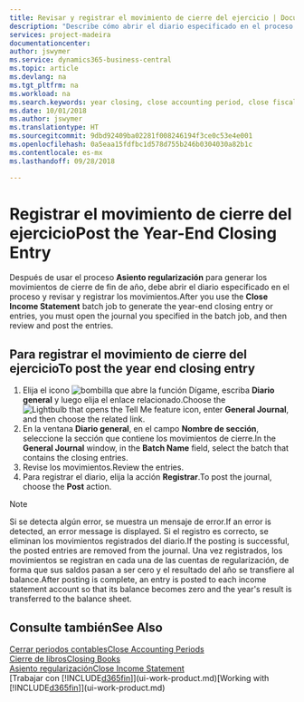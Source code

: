 ```yaml
---
title: Revisar y registrar el movimiento de cierre del ejercicio | Documentos de Microsoft
description: "Describe cómo abrir el diario especificado en el proceso Cerrar resultados y, a continuación, revisar y registrar el movimiento de cierre de fin de año."
services: project-madeira
documentationcenter: 
author: jswymer
ms.service: dynamics365-business-central
ms.topic: article
ms.devlang: na
ms.tgt_pltfrm: na
ms.workload: na
ms.search.keywords: year closing, close accounting period, close fiscal year, bank account detailed trial balance
ms.date: 10/01/2018
ms.author: jswymer
ms.translationtype: HT
ms.sourcegitcommit: 9dbd92409ba02281f008246194f3ce0c53e4e001
ms.openlocfilehash: 0a5eaa15fdfbc1d578d755b246b0304030a82b1c
ms.contentlocale: es-mx
ms.lasthandoff: 09/28/2018

---
```

# <a name="post-the-year-end-closing-entry"></a><span data-ttu-id="8ea81-103">Registrar el movimiento de cierre del ejercicio</span><span class="sxs-lookup"><span data-stu-id="8ea81-103">Post the Year-End Closing Entry</span></span>
<span data-ttu-id="8ea81-104">Después de usar el proceso **Asiento regularización** para generar los movimientos de cierre de fin de año, debe abrir el diario especificado en el proceso y revisar y registrar los movimientos.</span><span class="sxs-lookup"><span data-stu-id="8ea81-104">After you use the **Close Income Statement** batch job to generate the year-end closing entry or entries, you must open the journal you specified in the batch job, and then review and post the entries.</span></span>

## <a name="to-post-the-year-end-closing-entry"></a><span data-ttu-id="8ea81-105">Para registrar el movimiento de cierre del ejercicio</span><span class="sxs-lookup"><span data-stu-id="8ea81-105">To post the year end closing entry</span></span>
1. <span data-ttu-id="8ea81-106">Elija el icono ![bombilla que abre la función Dígame](media/ui-search/search_small.png "Dígame que desea hacer"), escriba **Diario general** y luego elija el enlace relacionado.</span><span class="sxs-lookup"><span data-stu-id="8ea81-106">Choose the ![Lightbulb that opens the Tell Me feature](media/ui-search/search_small.png "Tell me what you want to do") icon, enter **General Journal**, and then choose the related link.</span></span>
2. <span data-ttu-id="8ea81-107">En la ventana **Diario general**, en el campo **Nombre de sección**, seleccione la sección que contiene los movimientos de cierre.</span><span class="sxs-lookup"><span data-stu-id="8ea81-107">In the **General Journal** window, in the **Batch Name** field, select the batch that contains the closing entries.</span></span>
3. <span data-ttu-id="8ea81-108">Revise los movimientos.</span><span class="sxs-lookup"><span data-stu-id="8ea81-108">Review the entries.</span></span>
4. <span data-ttu-id="8ea81-109">Para registrar el diario, elija la acción **Registrar**.</span><span class="sxs-lookup"><span data-stu-id="8ea81-109">To post the journal, choose the **Post** action.</span></span>

> [!NOTE]  
>   <span data-ttu-id="8ea81-110">Si se detecta algún error, se muestra un mensaje de error.</span><span class="sxs-lookup"><span data-stu-id="8ea81-110">If an error is detected, an error message is displayed.</span></span> <span data-ttu-id="8ea81-111">Si el registro es correcto, se eliminan los movimientos registrados del diario.</span><span class="sxs-lookup"><span data-stu-id="8ea81-111">If the posting is successful, the posted entries are removed from the journal.</span></span> <span data-ttu-id="8ea81-112">Una vez registrados, los movimientos se registran en cada una de las cuentas de regularización, de forma que sus saldos pasan a ser cero y el resultado del año se transfiere al balance.</span><span class="sxs-lookup"><span data-stu-id="8ea81-112">After posting is complete, an entry is posted to each income statement account so that its balance becomes zero and the year's result is transferred to the balance sheet.</span></span>

## <a name="see-also"></a><span data-ttu-id="8ea81-113">Consulte también</span><span class="sxs-lookup"><span data-stu-id="8ea81-113">See Also</span></span>
[<span data-ttu-id="8ea81-114">Cerrar periodos contables</span><span class="sxs-lookup"><span data-stu-id="8ea81-114">Close Accounting Periods</span></span>](year-close-account-periods.md)  
[<span data-ttu-id="8ea81-115">Cierre de libros</span><span class="sxs-lookup"><span data-stu-id="8ea81-115">Closing Books</span></span>](year-close-books.md)  
[<span data-ttu-id="8ea81-116">Asiento regularización</span><span class="sxs-lookup"><span data-stu-id="8ea81-116">Close Income Statement</span></span>](year-close-income-statement.md)  
<span data-ttu-id="8ea81-117">[Trabajar con [!INCLUDE[d365fin](includes/d365fin_md.md)]](ui-work-product.md)</span><span class="sxs-lookup"><span data-stu-id="8ea81-117">[Working with [!INCLUDE[d365fin](includes/d365fin_md.md)]](ui-work-product.md)</span></span>

